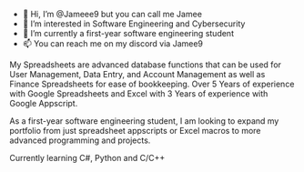 - 👋 Hi, I’m @Jameee9 but you can call me Jamee
- 👀 I’m interested in Software Engineering and Cybersecurity
- 🌱 I’m currently a first-year software engineering student
- 📫 You can reach me on my discord via Jamee9

My Spreadsheets are advanced database functions that can be used for User Management, Data Entry, and Account Management as well as Finance Spreadsheets for ease of bookkeeping. 
Over 5 Years of experience with Google Spreadsheets and Excel with 3 Years of experience with Google Appscript. 

As a first-year software engineering student, I am looking to expand my portfolio from just spreadsheet appscripts or Excel macros to more advanced programming and projects.

Currently learning C#, Python and C/C++
